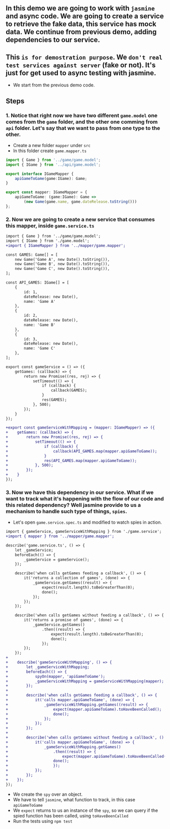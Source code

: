 ## In this demo we are going to work with `jasmine` and async code. We are going to create a service to retrieve the fake data, this service has mock data. We continue from previous demo, adding dependencies to our service.

## This `is for demostration purpose`. We `don't real test services against server` (fake or not). It's just for get used to async testing with jasmine.  

* We start from the previous demo code.

## Steps

### 1. Notice that right now we have two different `game.model` one comes from the `game` folder, and the other one comming from `api` folder. Let's say that we want to pass from one type to the other.

* Create a new folder `mapper` under `src`
* In this folder create `game.mapper.ts`

```typescript
import { Game } from '../game/game.model';
import { IGame } from '../api/game.model';

export interface IGameMapper {
    apiGameToGame(game:IGame): Game;
}

export const mapper: IGameMapper = {
    apiGameToGame: (game:IGame): Game => 
        (new Game(game.name, game.dateRelease.toString()))
};

``` 

### 2. Now we are going to create a new service that consumes this mapper, inside `game.service.ts`

```diff
import { Game } from '../game/game.model';
import { IGame } from './game.model';
+import { IGameMapper } from '../mapper/game.mapper';

const GAMES: Game[] = [
    new Game('Game A', new Date().toString()),
    new Game('Game B', new Date().toString()),
    new Game('Game C', new Date().toString()),
];

const API_GAMES: IGame[] = [
    {
        id: 1,
        dateRelease: new Date(),
        name: 'Game A'
    },
    {
        id: 2,
        dateRelease: new Date(),
        name: 'Game B'
    },
    {
        id: 3,
        dateRelease: new Date(),
        name: 'Game C'
    },
];

export const gameService = () => ({
    getGames: (callback) => {
        return new Promise((res, rej) => {
            setTimeout(() => {
                if (callback) {
                    callback(GAMES);
                }
                res(GAMES);
            }, 500);
        });
    }
});

+export const gameServiceWithMapping = (mapper: IGameMapper) => ({
+    getGames: (callback) => {
+        return new Promise((res, rej) => {
+            setTimeout(() => {
+                if (callback) {
+                    callback(API_GAMES.map(mapper.apiGameToGame));
+                }
+                res(API_GAMES.map(mapper.apiGameToGame));
+            }, 500);
+        });
+    }
});

```
### 3. Now we have this dependency in our service. What if we want to track what it's happening with the flow of our code and this related dependency? Well jasmine provide to us a mechanism to handle such type of things, `spies`.

* Let's open `game.service.spec.ts` and modified to watch spies in action.

```diff
import { gameService, gameServiceWithMapping } from './game.service';
+import { mapper } from '../mapper/game.mapper';

describe('game.service.ts', () => {
    let _gameService;
    beforeEach(() => {
        _gameService = gameService();        
    });

    describe('when calls getGames feeding a callback', () => {
        it('returns a collection of games', (done) => {
            _gameService.getGames((result) => {
                expect(result.length).toBeGreaterThan(0);
                done();
            });
        });
    });

    describe('when calls getGames without feeding a callback', () => {
        it('returns a promise of games', (done) => {
            _gameService.getGames()
                .then((result) => {
                    expect(result.length).toBeGreaterThan(0);
                    done();
                });
        });
    });
+
+    describe('gameServiceWithMapping', () => {
+        let _gameServiceWithMapping;
+        beforeEach(() => {
+            spyOn(mapper, 'apiGameToGame');
+            _gameServiceWithMapping = gameServiceWithMapping(mapper);
+        });
+
+        describe('when calls getGames feeding a callback', () => {
+            it('calls mapper.apiGameToGame', (done) => {
+                _gameServiceWithMapping.getGames((result) => {
+                    expect(mapper.apiGameToGame).toHaveBeenCalled();
+                    done();
+                });
+            });
+        });
+
+        describe('when calls getGames without feeding a callback', () => {
+            it('calls mapper.apiGameToGame', (done) => {
+                _gameServiceWithMapping.getGames()
+                    .then((result) => {
+                        expect(mapper.apiGameToGame).toHaveBeenCalled();
+                    done();
+                    });
+            });
+        });
+    });
});

```

* We create the `spy` over an object. 
* We have to tell `jasmine`, what function to track, in this case `apiGameToGame`
* We `expect` returns to us an instance of the `spy`, so we can query if the spied function has been called, using `toHaveBeenCalled`
* Run the tests using `npm test`
